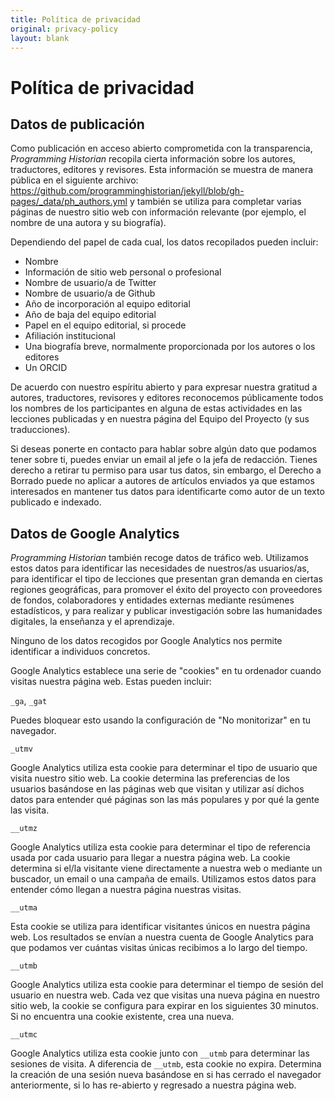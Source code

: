 ```yaml
---
title: Política de privacidad
original: privacy-policy
layout: blank
---
```


# Política de privacidad

## Datos de publicación

Como publicación en acceso abierto comprometida con la transparencia, *Programming Historian* recopila cierta información sobre los autores, traductores, editores y revisores. Esta información se muestra de manera pública en el siguiente archivo:  <https://github.com/programminghistorian/jekyll/blob/gh-pages/_data/ph_authors.yml> y también se utiliza para completar varias páginas de nuestro sitio web con información relevante (por ejemplo, el nombre de una autora y su biografía).

Dependiendo del papel de cada cual, los datos recopilados pueden incluir: 

- Nombre
- Información de sitio web personal o profesional
- Nombre de usuario/a de Twitter
- Nombre de usuario/a de Github
- Año de incorporación al equipo editorial
- Año de baja del equipo editorial
- Papel en el equipo editorial, si procede
- Afiliación institucional
- Una biografía breve, normalmente proporcionada por los autores o los editores
- Un ORCID

De acuerdo con nuestro espíritu abierto y para expresar nuestra gratitud a autores, traductores, revisores y editores reconocemos públicamente todos los nombres de los participantes en alguna de estas actividades en las lecciones publicadas y en nuestra página del Equipo del Proyecto (y sus traducciones). 

Si deseas ponerte en contacto para hablar sobre algún dato que podamos tener sobre ti, puedes enviar un email al jefe o la jefa de redacción. Tienes derecho a retirar tu permiso para usar tus datos, sin embargo,  el Derecho a Borrado puede no aplicar a autores de artículos enviados ya que estamos interesados en mantener tus datos para identificarte como autor de un texto publicado e indexado. 

## Datos de Google Analytics

*Programming Historian* también recoge datos de tráfico web. Utilizamos estos datos para identificar las necesidades de nuestros/as usuarios/as, para identificar el tipo de lecciones que presentan gran demanda en ciertas regiones geográficas, para promover el éxito del proyecto con proveedores de fondos, colaboradores y entidades externas mediante resúmenes estadísticos, y para realizar y publicar investigación sobre las humanidades digitales, la enseñanza y el aprendizaje. 

Ninguno de los datos recogidos por Google Analytics nos permite identificar a individuos concretos. 

Google Analytics establece una serie de "cookies" en tu ordenador cuando visitas nuestra página web. Estas pueden incluir: 

`_ga`, `_gat`

Puedes bloquear esto usando la configuración de "No monitorizar" en tu navegador.

`_utmv`

Google Analytics utiliza esta cookie para determinar el tipo de usuario que visita nuestro sitio web. La cookie determina las preferencias de los usuarios basándose en las páginas web que visitan y utilizar así dichos datos para entender qué páginas son las más populares y por qué la gente las visita.

`__utmz`

Google Analytics utiliza esta cookie para determinar el tipo de referencia usada por cada usuario para llegar a nuestra página web. La cookie determina si el/la visitante viene directamente a nuestra web o mediante un buscador, un email o una campaña de emails. Utilizamos estos datos para entender cómo llegan a nuestra página nuestras visitas. 

`__utma`

Esta cookie se utiliza para identificar visitantes únicos en nuestra página web. Los resultados se envían a nuestra cuenta de Google Analytics para que podamos ver cuántas visitas únicas recibimos a lo largo del tiempo.

`__utmb`

Google Analytics utiliza esta cookie para determinar el tiempo de sesión del usuario en nuestra web. Cada vez que visitas una nueva página en nuestro sitio web, la cookie se configura para expirar en los siguientes 30 minutos. Si no encuentra una cookie existente, crea una nueva. 

`__utmc`

Google Analytics utiliza esta cookie junto con `__utmb` para determinar las sesiones de visita. A diferencia de  `__utmb`, esta cookie no expira. Determina la creación de una sesión nueva basándose en si has cerrado el navegador anteriormente, si lo has re-abierto y regresado a nuestra página web. 

